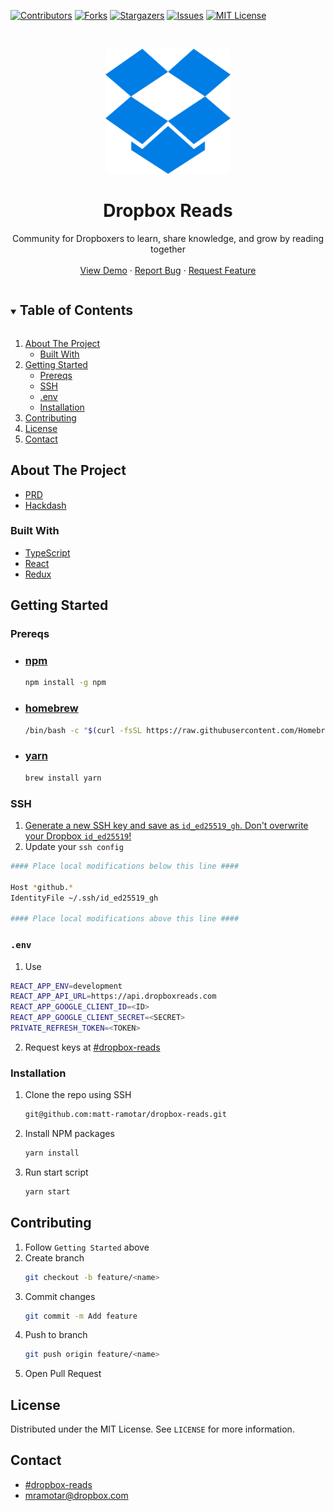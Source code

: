 [![Contributors][contributors-shield]][contributors-url]
[![Forks][forks-shield]][forks-url]
[![Stargazers][stars-shield]][stars-url]
[![Issues][issues-shield]][issues-url]
[![MIT License][license-shield]][license-url]


<!-- PROJECT LOGO -->
<br />
<p align="center">
  <a href="https://github.com/matt-ramotar/dropbox-reads">
    <img src="public/logo.png" alt="Logo" width="200" height="200">
  </a>

  <h1 align="center">Dropbox Reads</h3>
  <p align="center">
    Community for Dropboxers to learn, share knowledge, and grow by reading together
    <br />
    <br />
    <a href="https://github.com/matt-ramotar/dropbox-reads">View Demo</a>
    ·
    <a href="https://github.com/matt-ramotar/dropbox-reads/issues">Report Bug</a>
    ·
    <a href="https://github.com/matt-ramotar/dropbox-reads/issues">Request Feature</a>
  </p>
</p>



<!-- TABLE OF CONTENTS -->
<details open="open">
  <summary><h2 style="display: inline-block">Table of Contents</h2></summary>
  <ol>
    <li>
      <a href="#about-the-project">About The Project</a>
      <ul>
        <li><a href="#built-with">Built With</a></li>
      </ul>
    </li>
    <li>
      <a href="#getting-started">Getting Started</a>
      <ul>
        <li><a href="#prereqs">Prereqs</a></li>
        <li><a href="#ssh">SSH</a></li>
        <li><a href="#env">.env</a></li>
        <li><a href="#installation">Installation</a></li>
      </ul>
    </li>
    <li><a href="#contributing">Contributing</a></li>
    <li><a href="#license">License</a></li>
    <li><a href="#contact">Contact</a></li>
  </ol>
</details>



<!-- ABOUT THE PROJECT -->
## About The Project
- [PRD](https://www.dropbox.com/scl/fi/7qrvxsus73rvccz35bagx/Hackweek-Dropbox-Reads.paper?dl=0&rlkey=4z8v8zdmcj4k7xuerg2yl8w8e)
- [Hackdash](https://app.dropboxer.net/hackdash/2021/projects/4199)

### Built With

* [TypeScript](https://www.typescriptlang.org/docs/)
* [React](https://reactjs.org/docs/getting-started.html)
* [Redux](https://redux.js.org/introduction/getting-started)



<!-- GETTING STARTED -->
## Getting Started
### Prereqs
* ### [npm](https://docs.npmjs.com/downloading-and-installing-node-js-and-npm)

  ```sh
  npm install -g npm
  ```
* ### [homebrew](https://brew.sh/)

  ```sh
  /bin/bash -c "$(curl -fsSL https://raw.githubusercontent.com/Homebrew/install/HEAD/install.sh)"
  ```

* ### [yarn](https://classic.yarnpkg.com/en/docs/install/#mac-stable)

  ```sh
  brew install yarn
  ```

### SSH
1. [Generate a new SSH key and save as `id_ed25519_gh`. Don't overwrite your Dropbox `id_ed25519`!](https://docs.github.com/en/github/authenticating-to-github/connecting-to-github-with-ssh/generating-a-new-ssh-key-and-adding-it-to-the-ssh-agent)
2. Update your `ssh config`
  ```sh
  #### Place local modifications below this line ####

  Host *github.*
  IdentityFile ~/.ssh/id_ed25519_gh

  #### Place local modifications above this line ####
  ```

### `.env`
1. Use
```sh
REACT_APP_ENV=development
REACT_APP_API_URL=https://api.dropboxreads.com
REACT_APP_GOOGLE_CLIENT_ID=<ID>
REACT_APP_GOOGLE_CLIENT_SECRET=<SECRET>
PRIVATE_REFRESH_TOKEN=<TOKEN>
```

2. Request keys at [#dropbox-reads](https://dropbox.slack.com/archives/C026MQ0G868)

### Installation

1. Clone the repo using SSH
   ```sh
   git@github.com:matt-ramotar/dropbox-reads.git
   ```
2. Install NPM packages
   ```sh
   yarn install
   ```
3. Run start script
   ```sh
   yarn start
   ```

<!-- CONTRIBUTING -->
## Contributing

1. Follow `Getting Started` above
2. Create branch
   ```sh
   git checkout -b feature/<name>
   ```
3. Commit changes
   ```sh
   git commit -m Add feature
   ```
4. Push to branch
   ```sh
   git push origin feature/<name>
   ```
5. Open Pull Request


<!-- LICENSE -->
## License

Distributed under the MIT License. See `LICENSE` for more information.


<!-- CONTACT -->
## Contact
- [#dropbox-reads](https://dropbox.slack.com/archives/C026MQ0G868)
- mramotar@dropbox.com

<!-- MARKDOWN LINKS & IMAGES -->
<!-- https://www.markdownguide.org/basic-syntax/#reference-style-links -->
[contributors-shield]: https://img.shields.io/github/contributors/matt-ramotar/dropbox-reads.svg?style=for-the-badge
[contributors-url]: https://github.com/matt-ramotar/dropbox-reads/graphs/contributors
[forks-shield]: https://img.shields.io/github/forks/matt-ramotar/dropbox-reads.svg?style=for-the-badge
[forks-url]: https://github.com/matt-ramotar/dropbox-reads/network/members
[stars-shield]: https://img.shields.io/github/stars/matt-ramotar/dropbox-reads.svg?style=for-the-badge
[stars-url]: https://github.com/matt-ramotar/dropbox-reads/stargazers
[issues-shield]: https://img.shields.io/github/issues/matt-ramotar/dropbox-reads.svg?style=for-the-badge
[issues-url]: https://github.com/matt-ramotar/dropbox-reads/issues
[license-shield]: https://img.shields.io/github/license/matt-ramotar/dropbox-reads.svg?style=for-the-badge
[license-url]: https://github.com/matt-ramotar/dropbox-reads/blob/master/LICENSE
